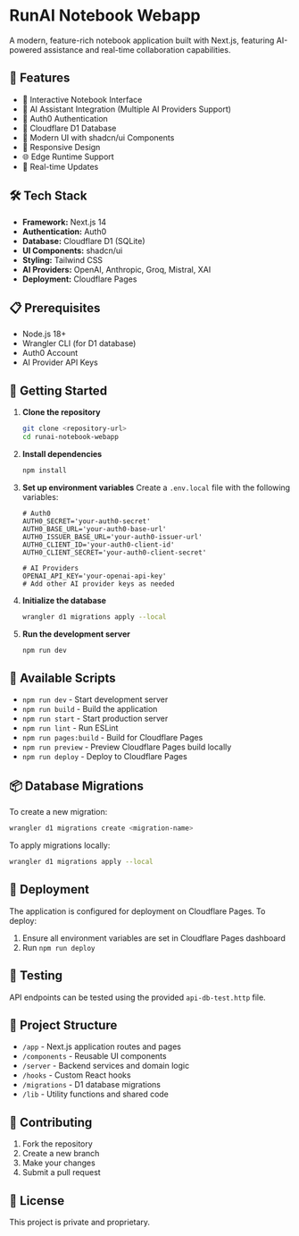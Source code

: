 # RunAI Notebook Webapp

A modern, feature-rich notebook application built with Next.js, featuring AI-powered assistance and real-time collaboration capabilities.

## 🚀 Features

- 📝 Interactive Notebook Interface
- 🤖 AI Assistant Integration (Multiple AI Providers Support)
- 🔐 Auth0 Authentication
- 💾 Cloudflare D1 Database
- 🎨 Modern UI with shadcn/ui Components
- 📱 Responsive Design
- 🌐 Edge Runtime Support
- 🔄 Real-time Updates

## 🛠️ Tech Stack

- **Framework:** Next.js 14
- **Authentication:** Auth0
- **Database:** Cloudflare D1 (SQLite)
- **UI Components:** shadcn/ui
- **Styling:** Tailwind CSS
- **AI Providers:** OpenAI, Anthropic, Groq, Mistral, XAI
- **Deployment:** Cloudflare Pages

## 📋 Prerequisites

- Node.js 18+ 
- Wrangler CLI (for D1 database)
- Auth0 Account
- AI Provider API Keys

## 🚀 Getting Started

1. **Clone the repository**
   ```bash
   git clone <repository-url>
   cd runai-notebook-webapp
   ```

2. **Install dependencies**
   ```bash
   npm install
   ```

3. **Set up environment variables**
   Create a `.env.local` file with the following variables:
   ```
   # Auth0
   AUTH0_SECRET='your-auth0-secret'
   AUTH0_BASE_URL='your-auth0-base-url'
   AUTH0_ISSUER_BASE_URL='your-auth0-issuer-url'
   AUTH0_CLIENT_ID='your-auth0-client-id'
   AUTH0_CLIENT_SECRET='your-auth0-client-secret'

   # AI Providers
   OPENAI_API_KEY='your-openai-api-key'
   # Add other AI provider keys as needed
   ```

4. **Initialize the database**
   ```bash
   wrangler d1 migrations apply --local
   ```

5. **Run the development server**
   ```bash
   npm run dev
   ```

## 🔧 Available Scripts

- `npm run dev` - Start development server
- `npm run build` - Build the application
- `npm run start` - Start production server
- `npm run lint` - Run ESLint
- `npm run pages:build` - Build for Cloudflare Pages
- `npm run preview` - Preview Cloudflare Pages build locally
- `npm run deploy` - Deploy to Cloudflare Pages

## 📦 Database Migrations

To create a new migration:
```bash
wrangler d1 migrations create <migration-name>
```

To apply migrations locally:
```bash
wrangler d1 migrations apply --local
```

## 🚀 Deployment

The application is configured for deployment on Cloudflare Pages. To deploy:

1. Ensure all environment variables are set in Cloudflare Pages dashboard
2. Run `npm run deploy`

## 🧪 Testing

API endpoints can be tested using the provided `api-db-test.http` file.

## 📝 Project Structure

- `/app` - Next.js application routes and pages
- `/components` - Reusable UI components
- `/server` - Backend services and domain logic
- `/hooks` - Custom React hooks
- `/migrations` - D1 database migrations
- `/lib` - Utility functions and shared code

## 🤝 Contributing

1. Fork the repository
2. Create a new branch
3. Make your changes
4. Submit a pull request

## 📄 License

This project is private and proprietary.
